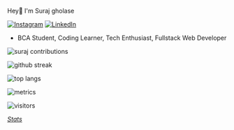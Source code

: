 Hey👋 I'm Suraj gholase

<a href=https://www.instagram.com/suraj._0.5/><img src="https://img.shields.io/badge/Instagram--_.svg?style=social&logo=instagram" alt="Instagram"></a>
<a href="https://www.linkedin.com/in/janba-gholase-a49104295/"><img src="https://img.shields.io/badge/LinkedIn--_.svg?style=social&logo=linkedin" alt="LinkedIn"></a>

- BCA Student, Coding Learner, Tech Enthusiast, Fullstack Web Developer

<!---
Surajgholase/Surajgholase is a ✨ special ✨ repository because its README.md (this file) appears on your GitHub profile.
You can click the Preview link to take a look at your changes.
--->



![suraj contributions](https://github-readme-stats.vercel.app/api?username=Surajgholase&show_icons=true&hide_border=true&count_private=true&theme=tokyonight)

![github streak](https://github-readme-streak-stats.herokuapp.com/?user=Surajgholase4&theme=tokyonight)

![top langs](https://github-readme-stats.vercel.app/api/top-langs/?username=Surajgholase&theme=tokyonight)

![metrics](https://metrics.lecoq.io/Surajgholase)

![visitors](https://visitor-badge.glitch.me/badge?page_id=Surajgholase.Surajgholase)

*[Stats](https://metrics.lecoq.io/about/Surajgholase)*
